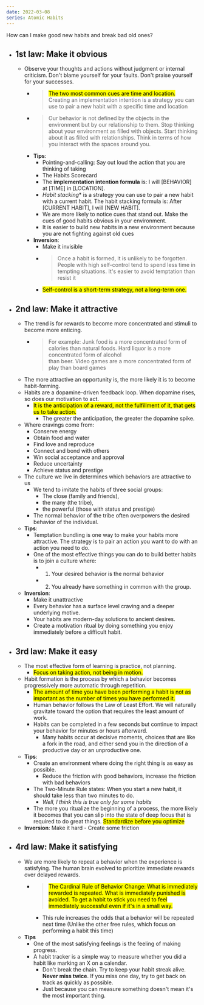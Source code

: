 ```yaml
---
date: 2022-03-08
series: Atomic Habits
---
```


How can I make good new habits and break bad old ones?
- ## 1st law: Make it obvious
	- Observe your thoughts and actions without judgment or internal criticism. Don't blame yourself for your faults. Don't praise yourself for your successes.
		- > <mark>The two most common cues are time and location.</mark> Creating an implementation intention is a strategy you can use to pair a new habit with a specific time and location
		- > Our behavior is not defined by the objects in the environment but by our relationship to them. Stop thinking about your environment as filled with objects. Start thinking about it as filled with relationships. Think in terms of how you interact with the spaces around you.
		- **Tips**:
			- Pointing-and-calling: Say out loud the action that you are thinking of taking
			- The Habits Scorecard
			- The **implementation intention formula** is: I will [BEHAVIOR] at [TIME] in [LOCATION].
			- *Habit stacking** is a strategy you can use to pair a new habit with a current habit. The habit stacking formula is: After [CURRENT HABIT], I will [NEW HABIT].
			- We are more likely to notice cues that stand out. Make the cues of good habits obvious in your environment.
			- It is easier to build new habits in a new environment because you are not fighting against old cues
		- **Inversion**:
			- Make it invisible
			- > Once a habit is formed, it is unlikely to be forgotten. People with high self-control tend to spend less time in tempting situations. It's easier to avoid temptation than resist it
			- <mark>Self-control is a short-term strategy, not a long-term one.</mark>
- ## 2nd law: Make it attractive
	- The trend is for rewards to become more concentrated and stimuli to become more enticing.
		- > For example: Junk food is a more concentrated form of calories than natural foods. Hard liquor is a more concentrated form of alcohol than beer. Video games are a more concentrated form of play than board games
	- The more attractive an opportunity is, the more likely it is to become habit-forming.
	- Habits are a dopamine-driven feedback loop. When dopamine rises, so does our motivation to act.
		- <mark>It is the anticipation of a reward,  not the fulfillment of it, that gets us to take action.</mark>
			- The greater the anticipation, the greater the dopamine spike.
	- Where cravings come from:
		- Conserve energy
		- Obtain food and water
		- Find love and reproduce
		- Connect and bond with others
		- Win social acceptance and approval
		- Reduce uncertainty
		- Achieve status and prestige
	- The culture we live in determines which behaviors are attractive to us
		- We tend to imitate the habits of three social groups:
			- The close (family and friends),
			- the many (the tribe),
			- the powerful (those with status and prestige)
		- The normal behavior of the tribe often overpowers the desired behavior of the individual.
	- **Tips**:
		- Temptation bundling is one way to make your habits more attractive. The strategy is to pair an action you want to do with an action you need to do.
		- One of the most effective things you can do to build better habits is to join a culture where:
			-  1. Your desired behavior is the normal behavior
			-  2. You already have something in common with the group.
	- **Inversion**:
		- Make it unattractive
		- Every behavior has a surface level craving and a deeper underlying motive.
		- Your habits are modern-day solutions to ancient desires.
		- Create a motivation ritual by doing something you enjoy immediately before a difficult habit.
- ## 3rd law: Make it easy
	- The most effective form of learning is practice, not planning.
		- <mark>Focus on taking action, not being in motion.</mark>
	- Habit formation is the process by which a behavior becomes progressively more automatic through repetition.
		- <mark>The amount of time you have been performing a habit is not as important as the number of times you have performed it.</mark>
		- Human behavior follows the Law of Least Effort. We will naturally gravitate toward the option that requires the least amount of work.
		- Habits can be completed in a few seconds but continue to impact your behavior for minutes or hours afterward.
			- Many habits occur at decisive moments, choices that are like a fork in the road, and either send you in the direction of a productive day or an unproductive one.
	- **Tips**:
		- Create an environment where doing the right thing is as easy as possible.
			- Reduce the friction with good behaviors, increase the friction with bad behaviors
		- The Two-Minute Rule states: When you start a new habit, it should take less than two minutes to do.
			- *Well, I think this is true only for some habits*
		- The more you ritualize the beginning of a process, the more likely it becomes that you can slip into the state of deep focus that is required to do great things. <mark>Standardize before you optimize</mark>
	- **Inversion**: Make it hard - Create some friction
- ## 4rd law: Make it satisfying
	- We are more likely to repeat a behavior when the experience is satisfying. The human brain evolved to prioritize immediate rewards over delayed rewards.
		- > <mark>The Cardinal Rule of Behavior Change: What is immediately rewarded is repeated. What is immediately punished is avoided. To get a habit to stick you need to feel immediately successful even if it's in a small way.</mark>
			- This rule increases the odds that a behavior will be repeated next time (Unlike the other free rules, which focus on performing a habit this time)
	- **Tips**
		- One of the most satisfying feelings is the feeling of making progress.
		- A habit tracker is a simple way to measure whether you did a habit like marking an X on a calendar.
			- Don't break the chain. Try to keep your habit streak alive. **Never miss twice**. If you miss one day, try to get back on track as quickly as possible.
			- Just because you can measure something doesn't mean it's the most important thing.